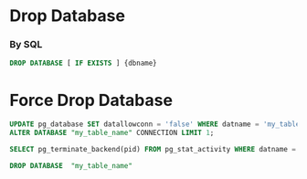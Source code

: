 # Drop Database

### By SQL

```sql
DROP DATABASE [ IF EXISTS ] {dbname}
```


# Force Drop Database

```sql
UPDATE pg_database SET datallowconn = 'false' WHERE datname = 'my_table_name';
ALTER DATABASE "my_table_name" CONNECTION LIMIT 1;

SELECT pg_terminate_backend(pid) FROM pg_stat_activity WHERE datname = 'my_table_name';

DROP DATABASE  "my_table_name"
```